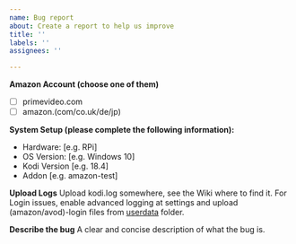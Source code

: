 ```yaml
---
name: Bug report
about: Create a report to help us improve
title: ''
labels: ''
assignees: ''

---
```


**Amazon Account (choose one of them)**
- [ ] primevideo.com
- [ ] amazon.(com/co.uk/de/jp)

**System Setup (please complete the following information):**
 - Hardware: [e.g. RPi]
 - OS Version: [e.g. Windows 10]
 - Kodi Version [e.g. 18.4]
 - Addon [e.g. amazon-test]

**Upload Logs**
Upload kodi.log somewhere, see the Wiki where to find it.
For Login issues, enable advanced logging at settings and upload
(amazon/avod)-login files from [userdata](https://kodi.wiki/view/Userdata) folder.

**Describe the bug**
A clear and concise description of what the bug is.
